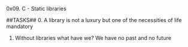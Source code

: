 0x09. C - Static libraries

##TASKS##
0. A library is not a luxury but one of the necessities of life mandatory
1. Without libraries what have we? We have no past and no future

